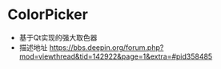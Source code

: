 # ColorPicker
- 基于Qt实现的强大取色器
- 描述地址 https://bbs.deepin.org/forum.php?mod=viewthread&tid=142922&page=1&extra=#pid358485
